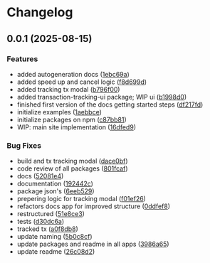 # Changelog

## 0.0.1 (2025-08-15)


### Features

* added autogeneration docs ([1ebc69a](https://github.com/TuwaIO/web3-transactions-tracking/commit/1ebc69ab3703509e4634700aa6e7ad2a2eab6ba8))
* added speed up and cancel logic ([f8d699d](https://github.com/TuwaIO/web3-transactions-tracking/commit/f8d699df89c32cb5de5ecc3bf5431b3c080f2660))
* added tracking tx modal ([b796f00](https://github.com/TuwaIO/web3-transactions-tracking/commit/b796f00da9fab2421a75aa9689f7d03b92c961fc))
* added transaction-tracking-ui package; WIP ui ([b1998d0](https://github.com/TuwaIO/web3-transactions-tracking/commit/b1998d0fab37f252058c99ef3da04e1d13056427))
* finished first version of the docs getting started steps ([df217fd](https://github.com/TuwaIO/web3-transactions-tracking/commit/df217fd96a2a8c901ad266bb0769ea8aa109ce41))
* initialize examples ([1aebbce](https://github.com/TuwaIO/web3-transactions-tracking/commit/1aebbce149913a5fb7a35a60e4556bc602bd2f8e))
* initialize packages on npm ([c87bb81](https://github.com/TuwaIO/web3-transactions-tracking/commit/c87bb81c0dc080f98f542d784eb666c2213977c9))
* WIP: main site implementation ([16dfed9](https://github.com/TuwaIO/web3-transactions-tracking/commit/16dfed911275a666365ef0a8b1781037856267d2))


### Bug Fixes

* build and tx tracking modal ([dace0bf](https://github.com/TuwaIO/web3-transactions-tracking/commit/dace0bf053c9ae53d3b6de826dbcd1478f1a4c5b))
* code review of all packages ([801fcaf](https://github.com/TuwaIO/web3-transactions-tracking/commit/801fcaf2cec227e502b71bad72c0d0846e1688f4))
* docs ([52081e4](https://github.com/TuwaIO/web3-transactions-tracking/commit/52081e426a0fe0411bfe24e5b138e8c5a0b34a42))
* documentation ([192442c](https://github.com/TuwaIO/web3-transactions-tracking/commit/192442cc6296f28016226210332aba8a39f44563))
* package json's ([6eeb529](https://github.com/TuwaIO/web3-transactions-tracking/commit/6eeb5291721d5a71d28a0d0c137aca77ce4d660b))
* prepering logic for tracking modal ([f01ef26](https://github.com/TuwaIO/web3-transactions-tracking/commit/f01ef2667e066776df58f9b6339cb86c1be4c7b8))
* refactors docs app for improved structure ([0ddfef8](https://github.com/TuwaIO/web3-transactions-tracking/commit/0ddfef8585a5b555079dba5742e10bcf23985a9e))
* restructured ([51e8ce3](https://github.com/TuwaIO/web3-transactions-tracking/commit/51e8ce3b313e0ab7f600fd3c350d474aa419a35b))
* tests ([d30dc6a](https://github.com/TuwaIO/web3-transactions-tracking/commit/d30dc6a3e80476f3e836f0385d8c40646abfed41))
* tracked tx ([a0f8db8](https://github.com/TuwaIO/web3-transactions-tracking/commit/a0f8db84bb9563ad25064cab9b064a035969c921))
* update naming ([5b0c8cf](https://github.com/TuwaIO/web3-transactions-tracking/commit/5b0c8cf9447b708adc98be78b9f8fdc91f43ba8a))
* update packages and readme in all apps ([3986a65](https://github.com/TuwaIO/web3-transactions-tracking/commit/3986a652e4aadd7b257274a451b5bc2852029dcf))
* update readme ([26c08d2](https://github.com/TuwaIO/web3-transactions-tracking/commit/26c08d2f0596b844f4dde33737e6164aded7672d))
